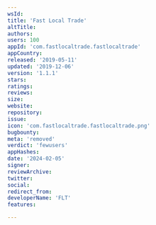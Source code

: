```yaml
---
wsId: 
title: 'Fast Local Trade'
altTitle: 
authors: 
users: 100
appId: 'com.fastlocaltrade.fastlocaltrade'
appCountry: 
released: '2019-05-11'
updated: '2019-12-06'
version: '1.1.1'
stars: 
ratings: 
reviews: 
size: 
website: 
repository: 
issue: 
icon: 'com.fastlocaltrade.fastlocaltrade.png'
bugbounty: 
meta: 'removed'
verdict: 'fewusers'
appHashes: 
date: '2024-02-05'
signer: 
reviewArchive: 
twitter: 
social: 
redirect_from: 
developerName: 'FLT'
features: 

---
```


